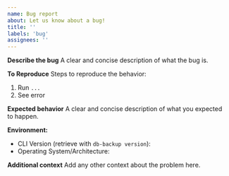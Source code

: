 ```yaml
---
name: Bug report
about: Let us know about a bug!
title: ''
labels: 'bug'
assignees: ''
---
```


**Describe the bug**
A clear and concise description of what the bug is.

**To Reproduce**
Steps to reproduce the behavior:
1. Run `...`
3. See error

**Expected behavior**
A clear and concise description of what you expected to happen.

**Environment:**
* CLI Version (retrieve with `db-backup version`):
* Operating System/Architecture:

**Additional context**
Add any other context about the problem here.
